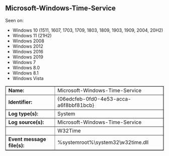 ## Microsoft-Windows-Time-Service

Seen on:
* Windows 10 (1511, 1607, 1703, 1709, 1803, 1809, 1903, 1909, 2004, 20H2)
* Windows 11 (21H2)
* Windows 2008
* Windows 2012
* Windows 2016
* Windows 2019
* Windows 7
* Windows 8.0
* Windows 8.1
* Windows Vista

<table border="1" class="docutils">
  <tbody>
    <tr>
      <td><b>Name:</b></td>
      <td>Microsoft-Windows-Time-Service</td>
    </tr>
    <tr>
      <td><b>Identifier:</b></td>
      <td>{06edcfeb-0fd0-4e53-acca-a6f8bbf81bcb}</td>
    </tr>
    <tr>
      <td><b>Log type(s):</b></td>
      <td>System</td>
    </tr>
    <tr>
      <td><b>Log source(s):</b></td>
      <td>Microsoft-Windows-Time-Service</td>
    </tr>
    <tr>
      <td>&nbsp;</td>
      <td>W32Time</td>
    </tr>
    <tr>
      <td><b>Event message file(s):</b></td>
      <td>%systemroot%\system32\w32time.dll</td>
    </tr>
  </tbody>
</table>

&nbsp;

